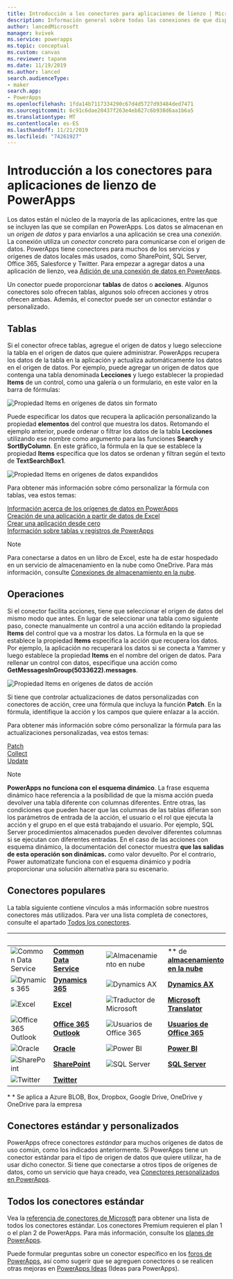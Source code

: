 ```yaml
---
title: Introducción a los conectores para aplicaciones de lienzo | Microsoft Docs
description: Información general sobre todas las conexiones de que dispone para compilar aplicaciones de lienzo
author: lancedMicrosoft
manager: kvivek
ms.service: powerapps
ms.topic: conceptual
ms.custom: canvas
ms.reviewer: tapanm
ms.date: 11/19/2019
ms.author: lanced
search.audienceType:
- maker
search.app:
- PowerApps
ms.openlocfilehash: 1fda14b7117334290c67d4d5727d93484ded7471
ms.sourcegitcommit: 6c91c6dae20437f263e4eb827c6b938d6aa1b6a5
ms.translationtype: MT
ms.contentlocale: es-ES
ms.lasthandoff: 11/21/2019
ms.locfileid: "74261927"
---
```

# <a name="overview-of-canvas-app-connectors-for-powerapps"></a>Introducción a los conectores para aplicaciones de lienzo de PowerApps
Los datos están el núcleo de la mayoría de las aplicaciones, entre las que se incluyen las que se compilan en PowerApps. Los datos se almacenan en un *origen de datos* y para enviarlos a una aplicación se crea una *conexión*. La conexión utiliza un *conector* concreto para comunicarse con el origen de datos. PowerApps tiene conectores para muchos de los servicios y orígenes de datos locales más usados, como SharePoint, SQL Server, Office 365, Salesforce y Twitter. Para empezar a agregar datos a una aplicación de lienzo, vea [Adición de una conexión de datos en PowerApps](add-data-connection.md).

Un conector puede proporcionar **tablas** de datos o **acciones**. Algunos conectores solo ofrecen tablas, algunos solo ofrecen acciones y otros ofrecen ambas. Además, el conector puede ser un conector estándar o personalizado.

## <a name="tables"></a>Tablas

Si el conector ofrece tablas, agregue el origen de datos y luego seleccione la tabla en el origen de datos que quiere administrar. PowerApps recupera los datos de la tabla en la aplicación y actualiza automáticamente los datos en el origen de datos. Por ejemplo, puede agregar un origen de datos que contenga una tabla denominada **Lecciones** y luego establecer la propiedad **Items** de un control, como una galería o un formulario, en este valor en la barra de fórmulas:

 ![Propiedad Items en orígenes de datos sin formato](./media/connections-list/ItemPropertyPlain.png)

Puede especificar los datos que recupera la aplicación personalizando la propiedad **elementos** del control que muestra los datos. Retomando el ejemplo anterior, puede ordenar o filtrar los datos de la tabla **Lecciones** utilizando ese nombre como argumento para las funciones **Search** y **SortByColumn**. En este gráfico, la fórmula en la que se establece la propiedad **Items** especifica que los datos se ordenan y filtran según el texto de **TextSearchBox1**. 

 ![Propiedad Items en orígenes de datos expandidos](./media/connections-list/ItemPropertyExpanded.png)

Para obtener más información sobre cómo personalizar la fórmula con tablas, vea estos temas:

  [Información acerca de los orígenes de datos en PowerApps](working-with-data-sources.md)<br> 
  [Creación de una aplicación a partir de datos de Excel](get-started-create-from-data.md)<br> 
  [Crear una aplicación desde cero](get-started-create-from-blank.md)<br>
  [Información sobre tablas y registros de PowerApps](working-with-tables.md)

  > [!NOTE]
  > Para conectarse a datos en un libro de Excel, este ha de estar hospedado en un servicio de almacenamiento en la nube como OneDrive. Para más información, consulte [Conexiones de almacenamiento en la nube](connections/cloud-storage-blob-connections.md).

## <a name="actions"></a>Operaciones

Si el conector facilita acciones, tiene que seleccionar el origen de datos del mismo modo que antes. En lugar de seleccionar una tabla como siguiente paso, conecte manualmente un control a una acción editando la propiedad **Items** del control que va a mostrar los datos. La fórmula en la que se establece la propiedad **Items** especifica la acción que recupera los datos. Por ejemplo, la aplicación no recuperará los datos si se conecta a Yammer y luego establece la propiedad **Items** en el nombre del origen de datos. Para rellenar un control con datos, especifique una acción como **GetMessagesInGroup(5033622).messages**.

![Propiedad Items en orígenes de datos de acción](./media/connections-list/ItemPropertyAction.png)

Si tiene que controlar actualizaciones de datos personalizadas con conectores de acción, cree una fórmula que incluya la función **Patch**. En la fórmula, identifique la acción y los campos que quiere enlazar a la acción.  

Para obtener más información sobre cómo personalizar la fórmula para las actualizaciones personalizadas, vea estos temas:

[Patch](functions/function-patch.md)<br>[Collect](functions/function-clear-collect-clearcollect.md)<br>[Update](functions/function-update-updateif.md)

> [!NOTE]
>  **PowerApps no funciona con el esquema dinámico**. La frase esquema dinámico hace referencia a la posibilidad de que la misma acción pueda devolver una tabla diferente con columnas diferentes. Entre otras, las condiciones que pueden hacer que las columnas de las tablas difieran son los parámetros de entrada de la acción, el usuario o el rol que ejecuta la acción y el grupo en el que está trabajando el usuario. Por ejemplo, SQL Server procedimientos almacenados pueden devolver diferentes columnas si se ejecutan con diferentes entradas. En el caso de las acciones con esquema dinámico, la documentación del conector muestra **que las salidas de esta operación son dinámicas.** como valor devuelto. Por el contrario, Power automatizate funciona con el esquema dinámico y podría proporcionar una solución alternativa para su escenario.

## <a name="popular-connectors"></a>Conectores populares

La tabla siguiente contiene vínculos a más información sobre nuestros conectores más utilizados. Para ver una lista completa de conectores, consulte el apartado [Todos los conectores](https://docs.microsoft.com/connectors/).

| &nbsp; | &nbsp; | &nbsp; | &nbsp; | &nbsp; |
| --- | --- | --- | --- | --- |
| ![Common Data Service](./media/connections-list/cdm.png) |[**Common Data Service**](connections/connection-common-data-service.md) |&nbsp; |![Almacenamiento en nube](./media/connections-list/onedrive.png) | ** de [**almacenamiento en la nube**](connections/cloud-storage-blob-connections.md) |
| ![Dynamics 365](./media/connections-list/dynamics-365.png) |[**Dynamics 365**](connections/connection-dynamics-crmonline.md) |&nbsp; | ![Dynamics AX](./media/connections-list/dynamics-ax.png) |[**Dynamics AX**](connections/connection-dynamicsax.md) |
|![Excel](./media/connections-list/excel.png) |[**Excel**](connections/connection-excel.md) |&nbsp; |![Traductor de Microsoft](./media/connections-list/microsoft-translator.png) |[**Microsoft Translator**](connections/connection-microsoft-translator.md) |
|![Office 365 Outlook](./media/connections-list/office365.png) |[**Office 365 Outlook**](connections/connection-office365-outlook.md) |&nbsp; | ![Usuarios de Office 365](./media/connections-list/office365.png) |[**Usuarios de Office 365**](connections/connection-office365-users.md) |
| ![Oracle](./media/connections-list/oracle-icon.png) |[**Oracle**](connections/connection-oracledb.md) |&nbsp; | ![Power BI](./media/connections-list/powerbi.png) |[**Power BI**](connections/connection-powerbi.md) |
| ![SharePoint](./media/connections-list/sharepoint.png) |[**SharePoint**](connections/connection-sharepoint-online.md) |&nbsp; | ![SQL Server](./media/connections-list/sql.png) |[**SQL Server**](connections/connection-azure-sqldatabase.md) 
|![Twitter](./media/connections-list/twitter.png) |[**Twitter**](connections/connection-twitter.md)

\* * Se aplica a Azure BLOB, Box, Dropbox, Google Drive, OneDrive y OneDrive para la empresa

## <a name="standard-and-custom-connectors"></a>Conectores estándar y personalizados
PowerApps ofrece conectores *estándar* para muchos orígenes de datos de uso común, como los indicados anteriormente. Si PowerApps tiene un conector estándar para el tipo de origen de datos que quiere utilizar, ha de usar dicho conector. Si tiene que conectarse a otros tipos de orígenes de datos, como un servicio que haya creado, vea [Conectores personalizados en PowerApps](../canvas-apps/register-custom-api.md).

## <a name="all-standard-connectors"></a>Todos los conectores estándar
Vea la [referencia de conectores de Microsoft](https://docs.microsoft.com/connectors/) para obtener una lista de todos los conectores estándar. Los conectores Premium requieren el plan 1 o el plan 2 de PowerApps. Para más información, consulte los [planes de PowerApps](https://powerapps.microsoft.com/pricing/).

Puede formular preguntas sobre un conector específico en los [foros de PowerApps](https://powerusers.microsoft.com/t5/PowerApps-Community/ct-p/PowerApps1), así como sugerir que se agreguen conectores o se realicen otras mejoras en [PowerApps Ideas](https://powerusers.microsoft.com/t5/PowerApps-Ideas/idb-p/PowerAppsIdeas) (Ideas para PowerApps).
